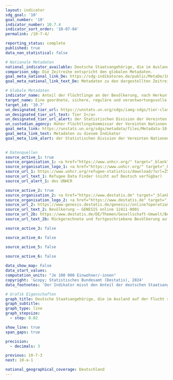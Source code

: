```yaml
---
layout: indicator    
sdg_goal: '10'    
goal_number: '10'    
indicator_number: 10.7.4    
indicator_sort_order: '10-07-04'    
permalink: /10-7-4/    

reporting_status: complete    
published: true    
data_non_statistical: false    

# Nationale Metadaten    
national_indicator_available: Deutsche Staatsangehörige, die im Ausland auf der Flucht sind    
comparison_sdg: Die Zeitreihe entspricht den globalen Metadaten.    
goal_meta_national_link_De: https://sdg-indikatoren.de/public/MetaDe/10.7.4.pdf
goal_meta_national_link_text_De: Metadaten zu den dargestellten Zeitreihen    

# Globale Metadaten    
indicator_name: Anteil der Flüchtlinge an der Bevölkerung, nach Herkunftsland    
target_name: Eine geordnete, sichere, reguläre und verantwortungsvolle Migration und Mobilität von Menschen ermöglichen, unter anderem durch die Anwendung einer planvollen und gut gesteuerten Migrationspolitik    
target_id: '10.7'    
un_designated_tier_url: https://unstats.un.org/sdgs/iaeg-sdgs/tier-classification/'    
un_designated_tier_url_text: Tier I</a>    
un_designated_tier_url_alert: der Statistischen Division der Vereinten Nationen    
un_custodian_agency: Hoher Flüchtlingskommissar der Vereinten Nationen (UNHCR)    
goal_meta_link: https://unstats.un.org/sdgs/metadata/files/Metadata-10-07-04.pdf    
goal_meta_link_text: Metadaten zu diesem Indikator    
goal_meta_link_alert: der Statistischen Division der Vereinten Nationen    
    

# Datenquellen
source_active_1: true
source_organisation_1: <a href="https://www.unhcr.org/" target="_blank" onclick="return confirm_alert('des UNHCR','De');"> Hoher Flüchtlingskommissar der Vereinten Nationen (UNHCR) </a>
source_organisation_logo_1: <a href="https://www.unhcr.org/" target="_blank" onclick="return confirm_alert('des UNHCR','De');"><img src="https://sdg-indikatoren.de/public/OrgImgDe/unhcr.png" alt="Logo unhcr" style="height:60px; width:148px"/></a>
source_url_1: https://www.unhcr.org/refugee-statistics/download/?url=Z5qp0j
source_url_text_1: Refugee Data Finder (nicht auf Deutsch verfügbar)
source_url_alert_1: des UNHCR

source_active_2: true
source_organisation_2: <a href="https://www.destatis.de" target="_blank"> Statistisches Bundesamt (Destatis) </a>
source_organisation_logo_2: <a href="https://www.destatis.de" target="_blank"><img src="https://sdg-indikatoren.de/public/OrgImgDe/destatis.png" alt="Logo destatis" style="height:60px; width:148px"/></a>
source_url_2: https://www-genesis.destatis.de/genesis//online?operation=table&code=12411-0001&bypass=true&language=de
source_url_text_2: Bevölkerung – GENESIS online 12411-0001
source_url_2b: https://www.destatis.de/DE/Themen/Gesellschaft-Umwelt/Bevoelkerung/Bevoelkerungsstand/_inhalt.html#sprg233540
source_url_text_2b: Rückgerechnete und fortgeschriebene Bevölkerung auf Grundlage des Zensus 2011 – 1991 bis 2011

source_active_3: false

source_active_4: false

source_active_5: false

source_active_6: false
    
data_show_map: False    
data_start_values:     
computation_units: "Je 100 000 Einwohner/-innen"    
copyright: '&copy; Statistisches Bundesamt (Destatis), 2024'    
data_footnotes: 'Der Indikator misst den Anteil der deutschen Staatsangehörigen, die im Ausland auf der Flucht sind, je 100 000 Einwohner/-innen Deutschlands und nicht die Anzahl der Flüchtlinge, die in Deutschland leben.<br>• Für 2010 wurde die Bevölkerung anhand des Zensus 2011 sowie der Wanderungs-, Geburten- und Sterbestatistiken zurückgerechnet.<br>• Flüchtling: Person, die sich außerhalb des Landes befindet, dessen Staatsangehörigkeit sie besitzt oder in dem sie ihren ständigen Wohnsitz hat, und die wegen ihrer Rasse, Religion, Nationalität, Zugehörigkeit zu einer bestimmten sozialen Gruppe oder wegen ihrer politischen Überzeugung eine wohlbegründete Furcht vor Verfolgung hat und den Schutz dieses Landes nicht in Anspruch nehmen kann oder wegen dieser Furcht vor Verfolgung nicht dorthin zurückkehren kann (Artikel 1 der Genfer Flüchtlingskonvention).'    

# Grafik Eigenschaften    
graph_title: Deutsche Staatsangehörige, die im Ausland auf der Flucht sind
graph_subtitle:     
graph_type: line
graph_stepsize: 
  - step: 0.02    

show_line: true
span_gaps: true

precision:
  - decimals: 3    

previous: 10-7-3    
next: 10-a-1    

national_geographical_coverage: Deutschland    
---
```


<span></span>